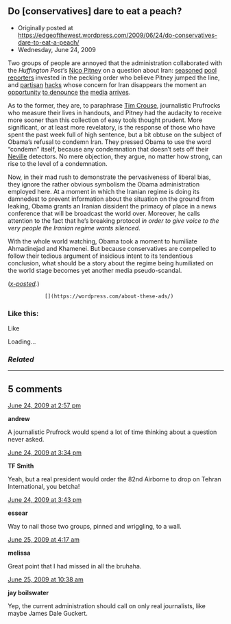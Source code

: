 ## Do [conservatives] dare to eat a peach?

 * Originally posted at https://edgeofthewest.wordpress.com/2009/06/24/do-conservatives-dare-to-eat-a-peach/
 * Wednesday, June 24, 2009

Two groups of people are annoyed that the administration collaborated with the _Huffington Post_‘s [Nico Pitney](http://www.huffingtonpost.com/tag/iran-liveblogging) on a question about Iran: [seasoned](http://www.politico.com/blogs/bensmith/0609/A\_question\_from\_Huffington\_Post.html) [pool](http://www.politico.com/blogs/michaelcalderone/0609/Obama\_calls\_on\_HuffPost\_for\_Iran\_question.html) [reporters](http://voices.washingtonpost.com/roughsketch/2009/06/the\_president\_packs\_the\_press.html) invested in the pecking order who believe Pitney jumped the line, and [partisan](http://corner.nationalreview.com/post/?q=ZWU0YTZlNjcxN2EyZTVjMmFiZDAwMzk3OGJhMmQ4ZjM=) [hacks](http://hotair.com/archives/2009/06/24/obamateurism-of-the-day-63/) whose concern for Iran disappears the moment an [opportunity](http://wizbangblog.com/content/2009/06/24/wapos-dana-milbank-blasts-the-obama-show.php) [to denounce](http://cayankee.blogs.com/cayankee/2009/06/the-obama-news-conference-desperate-to-control-coverage-obama-plants-questions.html) [the](http://althouse.blogspot.com/2009/06/pitney-asked-his-arranged-question.html) [media](http://michellemalkin.com/2009/06/23/obama-hand-holds-huffington-post-blogger/) [arrives](http://pajamasmedia.com/instapundit/wp-content/themes/instapundit\_iran/images/permalink.gif).

As to the former, they are, to paraphrase [Tim Crouse](http://www.amazon.com/exec/obidos/ASIN/0812968204/diesekoschmar-20), journalistic Prufrocks who measure their lives in handouts, and Pitney had the audacity to receive more sooner than this collection of easy tools thought prudent.  More significant, or at least more revelatory, is the response of those who have spent the past week full of high sentence, but a bit obtuse on the subject of Obama’s refusal to condemn Iran.  They pressed Obama to use the word “condemn” itself, because any condemnation that doesn’t sets off their [Neville](http://en.wikipedia.org/wiki/Neville\_Chamberlain) detectors.  No mere objection, they argue, no matter how strong, can rise to the level of a condemnation.

Now, in their mad rush to demonstrate the pervasiveness of liberal bias, they ignore the rather obvious symbolism the Obama administration employed here.  At a moment in which the Iranian regime is doing its damnedest to prevent information about the situation on the ground from leaking, Obama grants an Iranian dissident the primacy of place in a news conference that will be broadcast the world over.  Moreover, he calls attention to the fact that he’s breaking protocol _in order to give voice to the very people the Iranian regime wants silenced_.

With the whole world watching, Obama took a moment to humiliate Ahmadinejad and Khamenei.  But because conservatives are compelled to follow their tedious argument of insidious intent to its tendentious conclusion, what should be a story about the regime being humiliated on the world stage becomes yet another media pseudo-scandal.

(_[x-posted](http://acephalous.typepad.com/acephalous/2009/06/do-conservatives-dare-to-eat-a-peach.html)._)

		

			

				[](https://wordpress.com/about-these-ads/)
				

					
				

			

		

### Like this:

Like

 
Loading...

[]()

### _Related_

	

* * *

		

## 5 comments

		

	

		

[June 24, 2009 at 2:57 pm](https://edgeofthewest.wordpress.com/2009/06/24/do-conservatives-dare-to-eat-a-peach/#comment-48485)

**andrew**

					

		

A journalistic Prufrock would spend a lot of time thinking about a question never asked.

		

		

						

	

	

		

[June 24, 2009 at 3:34 pm](https://edgeofthewest.wordpress.com/2009/06/24/do-conservatives-dare-to-eat-a-peach/#comment-48489)

**TF Smith**

					

		

Yeah, but a real president would order the 82nd Airborne to drop on Tehran International, you betcha!

		

		

						

	

	

		

[June 24, 2009 at 3:43 pm](https://edgeofthewest.wordpress.com/2009/06/24/do-conservatives-dare-to-eat-a-peach/#comment-48494)

**essear**

					

		

Way to nail those two groups, pinned and wriggling, to a wall.

		

		

						

	

	

		

[June 25, 2009 at 4:17 am](https://edgeofthewest.wordpress.com/2009/06/24/do-conservatives-dare-to-eat-a-peach/#comment-48509)

**melissa**

					

		

Great point that I had missed in all the bruhaha.

		

		

						

	

	

		

[June 25, 2009 at 10:38 am](https://edgeofthewest.wordpress.com/2009/06/24/do-conservatives-dare-to-eat-a-peach/#comment-48522)

**jay boilswater**

					

		

Yep, the current administration should call on only real journalists, like maybe James Dale Guckert.

		

		

						

	

	

		

		

	

	  